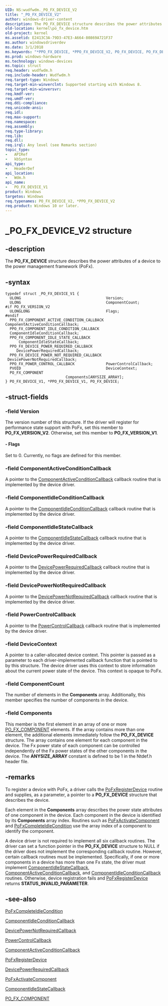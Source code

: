 ```yaml
---
UID: NS:wudfwdm._PO_FX_DEVICE_V2
title: "_PO_FX_DEVICE_V2"
author: windows-driver-content
description: The PO_FX_DEVICE structure describes the power attributes of a device to the power management framework (PoFx).
old-location: kernel\po_fx_device.htm
old-project: kernel
ms.assetid: E2413C3A-79D3-47E3-A664-80869A721F37
ms.author: windowsdriverdev
ms.date: 3/1/2018
ms.keywords: "*PPO_FX_DEVICE, *PPO_FX_DEVICE_V2, PO_FX_DEVICE, PO_FX_DEVICE structure [Kernel-Mode Driver Architecture], PO_FX_DEVICE_V1, PO_FX_DEVICE_V1 structure [Kernel-Mode Driver Architecture], PO_FX_DEVICE_V2, PPO_FX_DEVICE_V1, PPO_FX_DEVICE_V1 structure pointer [Kernel-Mode Driver Architecture], _PO_FX_DEVICE_V2, kernel.po_fx_device, wdm/PO_FX_DEVICE, wdm/PO_FX_DEVICE_V1, wdm/PPO_FX_DEVICE_V1"
ms.prod: windows-hardware
ms.technology: windows-devices
ms.topic: struct
req.header: wudfwdm.h
req.include-header: Wudfwdm.h
req.target-type: Windows
req.target-min-winverclnt: Supported starting with Windows 8.
req.target-min-winversvr: 
req.kmdf-ver: 
req.umdf-ver: 
req.ddi-compliance: 
req.unicode-ansi: 
req.idl: 
req.max-support: 
req.namespace: 
req.assembly: 
req.type-library: 
req.lib: 
req.dll: 
req.irql: Any level (see Remarks section)
topic_type:
-	APIRef
-	kbSyntax
api_type:
-	HeaderDef
api_location:
-	Wdm.h
api_name:
-	PO_FX_DEVICE_V1
product: Windows
targetos: Windows
req.typenames: PO_FX_DEVICE_V2, *PPO_FX_DEVICE_V2
req.product: Windows 10 or later.
---
```


# _PO_FX_DEVICE_V2 structure


## -description


The <b>PO_FX_DEVICE</b> structure describes the power attributes of a device to the power management framework (PoFx).


## -syntax


````
typedef struct _PO_FX_DEVICE_V1 {
  ULONG                                      Version;
  ULONG                                      ComponentCount;
#if PO_FX_VERSION_V2
  ULONGLONG                                  Flags;
#endif 
  PPO_FX_COMPONENT_ACTIVE_CONDITION_CALLBACK ComponentActiveConditionCallback;
  PPO_FX_COMPONENT_IDLE_CONDITION_CALLBACK   ComponentIdleConditionCallback;
  PPO_FX_COMPONENT_IDLE_STATE_CALLBACK       ComponentIdleStateCallback;
  PPO_FX_DEVICE_POWER_REQUIRED_CALLBACK      DevicePowerRequiredCallback;
  PPO_FX_DEVICE_POWER_NOT_REQUIRED_CALLBACK  DevicePowerNotRequiredCallback;
  PPO_FX_POWER_CONTROL_CALLBACK              PowerControlCallback;
  PVOID                                      DeviceContext;
  PO_FX_COMPONENT                            Components[ANYSIZE_ARRAY];
} PO_FX_DEVICE_V1, *PPO_FX_DEVICE_V1, PO_FX_DEVICE;
````


## -struct-fields




### -field Version

The version number of this structure. If the driver will register for performance state support with PoFx, set this member to <b>PO_FX_VERSION_V2</b>. Otherwise, set this member to <b>PO_FX_VERSION_V1</b>.


#### - Flags

Set to 0. Currently, no flags are defined for this member.




### -field ComponentActiveConditionCallback

A pointer to the <a href="https://msdn.microsoft.com/library/windows/hardware/hh406416">ComponentActiveConditionCallback</a> callback routine that is implemented by the device driver.


### -field ComponentIdleConditionCallback

A pointer to the <a href="https://msdn.microsoft.com/library/windows/hardware/hh406420">ComponentIdleConditionCallback</a> callback routine that is implemented by the device driver.


### -field ComponentIdleStateCallback

A pointer to the <a href="https://msdn.microsoft.com/library/windows/hardware/hh450931">ComponentIdleStateCallback</a> callback routine that is implemented by the device driver.


### -field DevicePowerRequiredCallback

A pointer to the <a href="https://msdn.microsoft.com/library/windows/hardware/hh450949">DevicePowerRequiredCallback</a> callback routine that is implemented by the device driver.


### -field DevicePowerNotRequiredCallback

A pointer to the <a href="https://msdn.microsoft.com/library/windows/hardware/hh450946">DevicePowerNotRequiredCallback</a> callback routine that is implemented by the device driver.


### -field PowerControlCallback

A pointer to the <a href="https://msdn.microsoft.com/library/windows/hardware/hh439564">PowerControlCallback</a> callback routine that is implemented by the device driver.


### -field DeviceContext

A pointer to a caller-allocated device context. This pointer is passed as a parameter to each driver-implemented callback function that is pointed to by this structure. The device driver uses this context to store information about the current power state of the device. This context is opaque to PoFx.


### -field ComponentCount

The number of elements in the <b>Components</b> array. Additionally, this member specifies the number of components in the device.


### -field Components

This member is the first element in an array of one or more <a href="..\wudfwdm\ns-wudfwdm-_po_fx_component_v2.md">PO_FX_COMPONENT</a> elements. If the array contains more than one element, the additional elements immediately follow the <b>PO_FX_DEVICE</b> structure. The array contains one element for each component in the device.  The Fx power state of each component can be controlled independently of the Fx power states of the other components in the device. The <b>ANYSIZE_ARRAY</b> constant is defined to be 1 in the Ntdef.h header file.


## -remarks



To register a device with PoFx, a driver calls the <a href="..\wdm\nf-wdm-pofxregisterdevice.md">PoFxRegisterDevice</a> routine and supplies, as a parameter, a pointer to a <b>PO_FX_DEVICE</b> structure that describes the device.

Each element in the <b>Components</b> array describes the power state attributes of one component in the device. Each component in the device is identified by its <b>Components</b> array index. Routines such as  <a href="..\wdm\nf-wdm-pofxactivatecomponent.md">PoFxActivateComponent</a> and <a href="..\wdm\nf-wdm-pofxcompleteidlecondition.md">PoFxCompleteIdleCondition</a> use the array index of a component to identify the component.

A device driver is not required to implement all six callback routines. The driver can set a function pointer in the <b>PO_FX_DEVICE</b> structure to NULL if the driver does not implement the corresponding callback routine. However, certain callback routines must be implemented. Specifically, if one or more components in a device has more than one Fx state, the driver must implement <a href="https://msdn.microsoft.com/library/windows/hardware/hh450931">ComponentIdleStateCallback</a>, <a href="https://msdn.microsoft.com/library/windows/hardware/hh406416">ComponentActiveConditionCallback</a>, and <a href="https://msdn.microsoft.com/library/windows/hardware/hh406420">ComponentIdleConditionCallback</a> routines. Otherwise, device registration fails and <a href="..\wdm\nf-wdm-pofxregisterdevice.md">PoFxRegisterDevice</a> returns <b>STATUS_INVALID_PARAMETER</b>.




## -see-also

<a href="..\wdm\nf-wdm-pofxcompleteidlecondition.md">PoFxCompleteIdleCondition</a>



<a href="https://msdn.microsoft.com/library/windows/hardware/hh406420">ComponentIdleConditionCallback</a>



<a href="https://msdn.microsoft.com/library/windows/hardware/hh450946">DevicePowerNotRequiredCallback</a>



<a href="https://msdn.microsoft.com/library/windows/hardware/hh439564">PowerControlCallback</a>



<a href="https://msdn.microsoft.com/library/windows/hardware/hh406416">ComponentActiveConditionCallback</a>



<a href="..\wdm\nf-wdm-pofxregisterdevice.md">PoFxRegisterDevice</a>



<a href="https://msdn.microsoft.com/library/windows/hardware/hh450949">DevicePowerRequiredCallback</a>



<a href="..\wdm\nf-wdm-pofxactivatecomponent.md">PoFxActivateComponent</a>



<a href="https://msdn.microsoft.com/library/windows/hardware/hh450931">ComponentIdleStateCallback</a>



<a href="..\wudfwdm\ns-wudfwdm-_po_fx_component_v2.md">PO_FX_COMPONENT</a>



 

 


